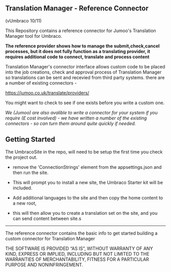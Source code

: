 ## Translation Manager - Reference Connector 
(vUmbraco 10/11)

This Repository contains a reference connector for Jumoo's Translation Manager tool for Umbraco. 

**The reference provider shows how to manage the submit,check,cancel processes, but it does not fully function as a translating provider, it requires additional code to connect, translate and process content**

Translation Manager's connector interface allows custom code to be placed into the job creations, check and approval process of Translation Manager so translations can be sent and recevied from third party systems. there are a number of existing connectors - 

https://jumoo.co.uk/translate/providers/

You might want to check to see if one exists before you write a custom one. 

*We (Jumoo) are also avalible to write a connector for your system if you require (£ cost involved) - we have written a number of the existing connectors - so can turn them around quite quickly if needed.*


## Getting Started

The UmbracoSite in the repo, will need to be setup the first time you check the project out. 

- remove the 'ConnectionStrings' element from the appsettings.json and then run the site. 

- This will prompt you to install a new site, the Umbraco Starter kit will be included. 

- Add additional languages to the site and then copy the home content to a new root, 

- this will then allow you to create a translation set on the site, and you can send content between site.s

---

The reference connector contains the basic info to get started building a custom connector for Translation Manager 

THE SOFTWARE IS PROVIDED “AS IS”, WITHOUT WARRANTY OF ANY KIND, EXPRESS OR IMPLIED, INCLUDING BUT NOT LIMITED TO THE WARRANTIES OF MERCHANTABILITY, FITNESS FOR A PARTICULAR PURPOSE AND NONINFRINGEMENT.




